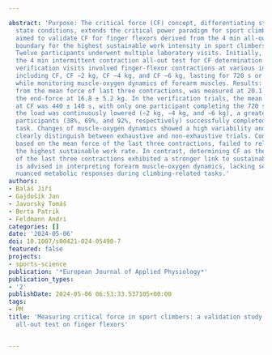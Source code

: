 ---
abstract: 'Purpose: The critical force (CF) concept, differentiating steady and non-steady
  state conditions, extends the critical power paradigm for sport climbing. This study
  aimed to validate CF for finger flexors derived from the 4 min all-out test as a
  boundary for the highest sustainable work intensity in sport climbers. Methods:
  Twelve participants underwent multiple laboratory visits. Initially, they performed
  the 4 min intermittent contraction all-out test for CF determination. Subsequent
  verification visits involved finger-flexor contractions at various intensities,
  including CF, CF −2 kg, CF −4 kg, and CF −6 kg, lasting for 720 s or until failure,
  while monitoring muscle-oxygen dynamics of forearm muscles. Results: CF, determined
  from the mean force of last three contractions, was measured at 20.1 ± 5.7 kg, while
  the end-force at 16.8 ± 5.2 kg. In the verification trials, the mean time to failure
  at CF was 440 ± 140 s, with only one participant completing the 720 s task. When
  the load was continuously lowered (−2 kg, −4 kg, and −6 kg), a greater number of
  participants (38%, 69%, and 92%, respectively) successfully completed the 720 s
  task. Changes of muscle-oxygen dynamics showed a high variability and could not
  clearly distinguish between exhaustive and non-exhaustive trials. Conclusions: CF,
  based on the mean force of the last three contractions, failed to reliably predict
  the highest sustainable work rate. In contrast, determining CF as the end-force
  of the last three contractions exhibited a stronger link to sustainable work. Caution
  is advised in interpreting forearm muscle-oxygen dynamics, lacking sensitivity for
  nuanced metabolic responses during climbing-related tasks.'
authors:
- Baláš Jiří
- Gajdošík Jan
- Javorský Tomáš
- Berta Patrik
- Feldmann Andri
categories: []
date: '2024-05-06'
doi: 10.1007/s00421-024-05490-7
featured: false
projects:
- sports-science
publication: '*European Journal of Applied Physiology*'
publication_types:
- '2'
publishDate: 2024-05-06 06:53:33.537105+00:00
tags:
- PM
title: 'Measuring critical force in sport climbers: a validation study of the 4 min
  all-out test on finger flexors'

---
